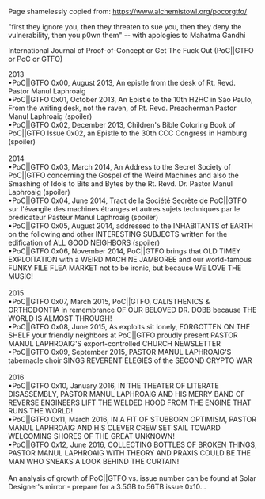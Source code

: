 Page shamelessly copied from:
https://www.alchemistowl.org/pocorgtfo/

"first they ignore you, then they threaten to sue you, then they deny the vulnerability, then you p0wn them" -- with apologies to   Mahatma Gandhi  

International Journal of Proof-of-Concept or Get The Fuck Out (PoC||GTFO or PoC or GTFO)

2013<br>
•PoC||GTFO 0x00, August 2013, An epistle from the desk of Rt. Revd. Pastor Manul Laphroaig <br>
•PoC||GTFO 0x01, October 2013, An Epistle to the 10th H2HC in São Paulo, From the writing desk, not the raven, of Rt. Revd. Preacherman Pastor Manul Laphroaig (spoiler)<br>
•PoC||GTFO 0x02, December 2013, Children's Bible Coloring Book of PoC||GTFO Issue 0x02, an Epistle to the 30th CCC Congress in Hamburg (spoiler)<br>
<br>
2014<br>
•PoC||GTFO 0x03, March 2014, An Address to the Secret Society of PoC||GTFO concerning the Gospel of the Weird Machines and also the Smashing of Idols to Bits and Bytes by the Rt. Revd. Dr. Pastor Manul Laphroaig (spoiler)<br>
•PoC||GTFO 0x04, June 2014, Tract de la Société Secrète de PoC||GTFO sur l'évangile des machines étranges et autres sujets techniques par le prédicateur Pasteur Manul Laphroaig (spoiler)<br>
•PoC||GTFO 0x05, August 2014, addressed to the INHABITANTS of EARTH on the following and other INTERESTING SUBJECTS written for the edification of ALL GOOD NEIGHBORS (spoiler)<br>
•PoC||GTFO 0x06, November 2014, PoC||GTFO brings that OLD TIMEY EXPLOITATION with a WEIRD MACHINE JAMBOREE and our world-famous FUNKY FILE FLEA MARKET not to be ironic, but because WE LOVE THE MUSIC!
<br><br>
2015<br>
•PoC||GTFO 0x07, March 2015, PoC||GTFO, CALISTHENICS & ORTHODONTIA in remembrance OF OUR BELOVED DR. DOBB because THE WORLD IS ALMOST THROUGH!<br>
•PoC||GTFO 0x08, June 2015, As exploits sit lonely, FORGOTTEN ON THE SHELF your friendly neighbors at PoC||GTFO proudly present PASTOR MANUL LAPHROAIG'S export-controlled CHURCH NEWSLETTER<br>
•PoC||GTFO 0x09, September 2015, PASTOR MANUL LAPHROAIG'S tabernacle choir SINGS REVERENT ELEGIES of the SECOND CRYPTO WAR
<br><br>
2016<br>
•PoC||GTFO 0x10, January 2016, IN THE THEATER OF LITERATE DISASSEMBLY, PASTOR MANUL LAPHROAIG AND HIS MERRY BAND OF REVERSE ENGINEERS LIFT THE WELDED HOOD FROM THE ENGINE THAT RUNS THE WORLD!<br>
•PoC||GTFO 0x11, March 2016, IN A FIT OF STUBBORN OPTIMISM, PASTOR MANUL LAPHROAIG AND HIS CLEVER CREW SET SAIL TOWARD WELCOMING SHORES OF THE GREAT UNKNOWN!<br>
•PoC||GTFO 0x12, June 2016, COLLECTING BOTTLES OF BROKEN THINGS, PASTOR MANUL LAPHROAIG WITH THEORY AND PRAXIS COULD BE THE MAN WHO SNEAKS A LOOK BEHIND THE CURTAIN!
<br><br>
An analysis of growth of PoC||GTFO vs. issue number can be found at Solar Designer's mirror - prepare for a 3.5GB to 56TB issue 0x10... <br>
